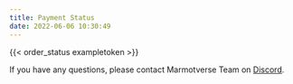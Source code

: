 ```yaml
---
title: Payment Status
date: 2022-06-06 10:30:49
---
```

{{< order_status exampletoken >}}

If you have any questions, please contact Marmotverse Team on [Discord](https://discord.gg/cb9TTWKqPZ).